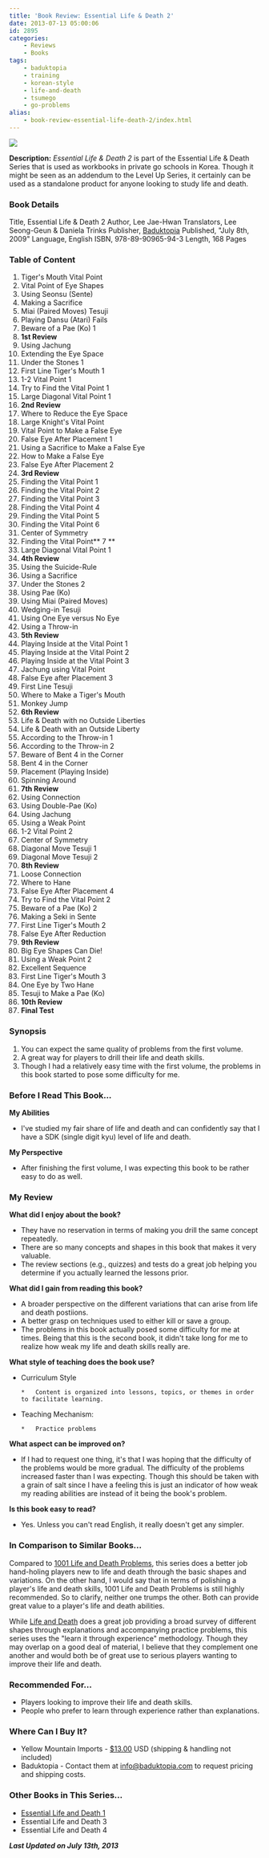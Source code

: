 ```yaml
---
title: 'Book Review: Essential Life & Death 2'
date: 2013-07-13 05:00:06
id: 2895
categories:
	- Reviews
	- Books
tags:
	- baduktopia
	- training
	- korean-style
	- life-and-death
	- tsumego
	- go-problems
alias:
	- book-review-essential-life-death-2/index.html
---
```


![](/images/2013/06/eldv2cover.jpg)

**Description:** _Essential Life &amp; Death 2_ is part of the Essential Life &amp; Death Series that is used as workbooks in private go schools in Korea. Though it might be seen as an addendum to the Level Up Series, it certainly can be used as a standalone product for anyone looking to study life and death.

<!--more-->

### Book Details

Title, Essential Life &amp; Death 2
Author, Lee Jae-Hwan
Translators, Lee Seong-Geun &amp; Daniela Trinks
Publisher, [Baduktopia](http://www.baduktopia.com)
Published, "July 8th, 2009"
Language, English
ISBN, 978-89-90965-94-3
Length, 168 Pages

### Table of Content

1.  Tiger's Mouth Vital Point
2.  Vital Point of Eye Shapes
3.  Using Seonsu (Sente)
4.  Making a Sacrifice
5.  Miai (Paired Moves) Tesuji
6.  Playing Dansu (Atari) Fails
7.  Beware of a Pae (Ko) 1
8.  **1st Review**
9.  Using Jachung
10.  Extending the Eye Space
11.  Under the Stones 1
12.  First Line Tiger's Mouth 1
13.  1-2 Vital Point 1
14.  Try to Find the Vital Point 1
15.  Large Diagonal Vital Point 1
16.  **2nd Review**
17.  Where to Reduce the Eye Space
18.  Large Knight's Vital Point
19.  Vital Point to Make a False Eye
20.  False Eye After Placement 1
21.  Using a Sacrifice to Make a False Eye
22.  How to Make a False Eye
23.  False Eye After Placement 2
24.  **3rd Review**
25.  Finding the Vital Point 1
26.  Finding the Vital Point 2
27.  Finding the Vital Point 3
28.  Finding the Vital Point 4
29.  Finding the Vital Point 5
30.  Finding the Vital Point 6
31.  Center of Symmetry
32.  Finding the Vital Point** 7 **
33.  Large Diagonal Vital Point 1
34.  **4th Review**
35.  Using the Suicide-Rule
36.  Using a Sacrifice
37.  Under the Stones 2
38.  Using Pae (Ko)
39.  Using Miai (Paired Moves)
40.  Wedging-in Tesuji
41.  Using One Eye versus No Eye
42.  Using a Throw-in
43.  **5th Review**
44.  Playing Inside at the Vital Point 1
45.  Playing Inside at the Vital Point 2
46.  Playing Inside at the Vital Point 3
47.  Jachung using Vital Point
48.  False Eye after Placement 3
49.  First Line Tesuji
50.  Where to Make a Tiger's Mouth
51.  Monkey Jump
52.  **6th Review**
53.  Life &amp; Death with no Outside Liberties
54.  Life &amp; Death with an Outside Liberty
55.  According to the Throw-in 1
56.  According to the Throw-in 2
57.  Beware of Bent 4 in the Corner
58.  Bent 4 in the Corner
59.  Placement (Playing Inside)
60.  Spinning Around
61.  **7th Review**
62.  Using Connection
63.  Using Double-Pae (Ko)
64.  Using Jachung
65.  Using a Weak Point
66.  1-2 Vital Point 2
67.  Center of Symmetry
68.  Diagonal Move Tesuji 1
69.  Diagonal Move Tesuji 2
70.  **8th Review**
71.  Loose Connection
72.  Where to Hane
73.  False Eye After Placement 4
74.  Try to Find the Vital Point 2
75.  Beware of a Pae (Ko) 2
76.  Making a Seki in Sente
77.  First Line Tiger's Mouth 2
78.  False Eye After Reduction
79.  **9th Review**
80.  Big Eye Shapes Can Die!
81.  Using a Weak Point 2
82.  Excellent Sequence
83.  First Line Tiger's Mouth 3
84.  One Eye by Two Hane
85.  Tesuji to Make a Pae (Ko)
86.  **10th Review**
87.  **Final Test**

### Synopsis

1.  You can expect the same quality of problems from the first volume.
2.  A great way for players to drill their life and death skills.
3.  Though I had a relatively easy time with the first volume, the problems in this book started to pose some difficulty for me.

### Before I Read This Book...

**My Abilities**

*   I've studied my fair share of life and death and can confidently say that I have a SDK (single digit kyu) level of life and death.

**My Perspective**

*   After finishing the first volume, I was expecting this book to be rather easy to do as well.

### My Review

**What did I enjoy about the book?**

*   They have no reservation in terms of making you drill the same concept repeatedly.
*   There are so many concepts and shapes in this book that makes it very valuable.
*   The review sections (e.g., quizzes) and tests do a great job helping you determine if you actually learned the lessons prior.

**What did I gain from reading this book?**

*   A broader perspective on the different variations that can arise from life and death postiions.
*   A better grasp on techniques used to either kill or save a group.
*   The problems in this book actually posed some difficulty for me at times. Being that this is the second book, it didn't take long for me to realize how weak my life and death skills really are.

**What style of teaching does the book use?**

*   Curriculum Style

		*   Content is organized into lessons, topics, or themes in order to facilitate learning.

*   Teaching Mechanism:

		*   Practice problems

**What aspect can be improved on?**

*   If I had to request one thing, it's that I was hoping that the difficulty of the problems would be more gradual. The difficulty of the problems increased faster than I was expecting. Though this should be taken with a grain of salt since I have a feeling this is just an indicator of how weak my reading abilities are instead of it being the book's problem.

**Is this book easy to read?**

*   Yes. Unless you can't read English, it really doesn't get any simpler.

### In Comparison to Similar Books...

Compared to [1001 Life and Death Problems](http://www.bengozen.com/book-review-1001-life-and-death-problems/ "Book Review: 1001 Life and Death Problems"), this series does a better job hand-holing players new to life and death through the basic shapes and variations. On the other hand, I would say that in terms of polishing a player's life and death skills, 1001 Life and Death Problems is still highly recommended. So to clarify, neither one trumps the other. Both can provide great value to a player's life and death abilities.

While [Life and Death](http://www.bengozen.com/book-review-life-and-death/ "Book Review: Life and Death") does a great job providing a broad survey of different shapes through explanations and accompanying practice problems, this series uses the "learn it through experience" methodology. Though they may overlap on a good deal of material, I believe that they complement one another and would both be of great use to serious players wanting to improve their life and death.

### Recommended For...

*   Players looking to improve their life and death skills.
*   People who prefer to learn through experience rather than explanations.

### Where Can I Buy It?

*   Yellow Mountain Imports - [$13.00](https://www.ymimports.com/p-1414-essential-life-death-2-10-5-kyu.aspx#.UeAJdkGvPzw "Yellow Mountain Import Purchase Link") USD (shipping &amp; handling not included)
*   Baduktopia - Contact them at info@baduktopia.com to request pricing and shipping costs.

### Other Books in This Series...

*   [Essential Life and Death 1](http://www.bengozen.com/book-review-essential-life-death-1/ "Book Review: Essential Life &amp; Death 1")
*   Essential Life and Death 3
*   Essential Life and Death 4

_**Last Updated on July 13th, 2013**_

